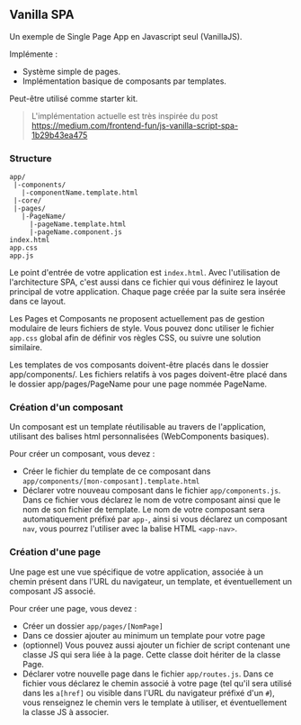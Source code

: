   ## Vanilla SPA

Un exemple de Single Page App en Javascript seul (VanillaJS).

Implémente :
- Système simple de pages.
- Implémentation basique de composants par templates.

Peut-être utilisé comme starter kit.

> L'implémentation actuelle est très inspirée du post https://medium.com/frontend-fun/js-vanilla-script-spa-1b29b43ea475

### Structure

```
app/
 |-components/
   |-componentName.template.html
 |-core/
 |-pages/
   |-PageName/
     |-pageName.template.html
     |-pageName.component.js
index.html
app.css
app.js
```

Le point d'entrée de votre application est `index.html`. Avec l'utilisation de l'architecture SPA, c'est aussi dans ce fichier qui vous définirez le layout principal de votre application. Chaque page créée par la suite sera insérée dans ce layout.

Les Pages et Composants ne proposent actuellement pas de gestion modulaire de leurs fichiers de style. Vous pouvez donc utiliser le fichier `app.css` global afin de définir vos règles CSS, ou suivre une solution similaire.

Les templates de vos composants doivent-être placés dans le dossier app/components/.
Les fichiers relatifs à vos pages doivent-être placé dans le dossier app/pages/PageName pour une page nommée PageName.

### Création d'un composant

Un composant est un template réutilisable au travers de l'application, utilisant des balises html personnalisées (WebComponents basiques).

Pour créer un composant, vous devez :

- Créer le fichier du template de ce composant dans `app/components/[mon-composant].template.html`
- Déclarer votre nouveau composant dans le fichier `app/components.js`. Dans ce fichier vous déclarez le nom de votre composant ainsi que le nom de son fichier de template. Le nom de votre composant sera automatiquement préfixé par `app-`, ainsi si vous déclarez un composant `nav`, vous pourrez l'utiliser avec la balise HTML `<app-nav>`.


### Création d'une page

Une page est une vue spécifique de votre application, associée à un chemin présent dans l'URL du navigateur, un template, et éventuellement un composant JS associé.

Pour créer une page, vous devez :
- Créer un dossier `app/pages/[NomPage]`
- Dans ce dossier ajouter au minimum un template pour votre page
- (optionnel) Vous pouvez aussi ajouter un fichier de script contenant une classe JS qui sera liée à la page. Cette classe doit hériter de la classe Page. 
- Déclarer votre nouvelle page dans le fichier `app/routes.js`. Dans ce fichier vous déclarez le chemin associé à votre page (tel qu'il sera utilisé dans les `a[href]` ou visible dans l'URL du navigateur préfixé d'un `#`), vous renseignez le chemin vers le template à utiliser, et éventuellement la classe JS à associer.